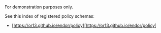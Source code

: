 For demonstration purposes only.

See this index of registered policy schemas:

- [https://or13.github.io/endor/policy][https://or13.github.io/endor/policy]
